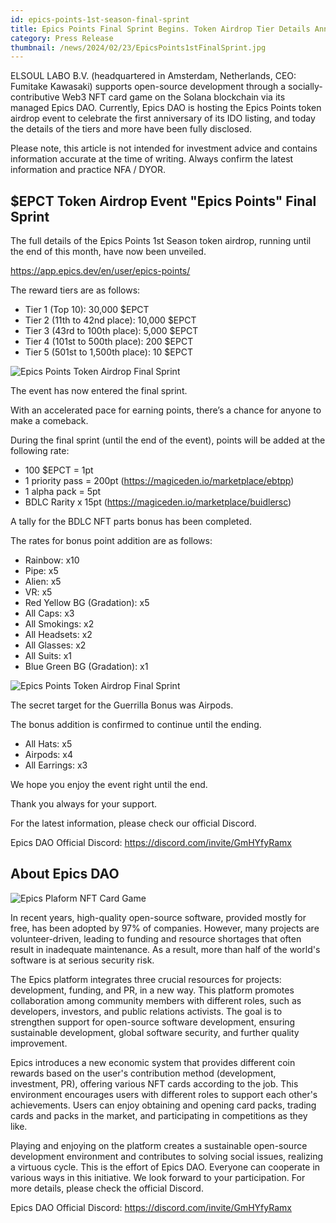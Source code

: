 ```yaml
---
id: epics-points-1st-season-final-sprint
title: Epics Points Final Sprint Begins. Token Airdrop Tier Details Announced and More Unveiled
category: Press Release
thumbnail: /news/2024/02/23/EpicsPoints1stFinalSprint.jpg
---
```


ELSOUL LABO B.V. (headquartered in Amsterdam, Netherlands, CEO: Fumitake
Kawasaki) supports open-source development through a socially-contributive Web3
NFT card game on the Solana blockchain via its managed Epics DAO. Currently,
Epics DAO is hosting the Epics Points token airdrop event to celebrate the first
anniversary of its IDO listing, and today the details of the tiers and more have
been fully disclosed.

Please note, this article is not intended for investment advice and contains
information accurate at the time of writing. Always confirm the latest
information and practice NFA / DYOR.

## $EPCT Token Airdrop Event "Epics Points" Final Sprint

The full details of the Epics Points 1st Season token airdrop, running until the
end of this month, have now been unveiled.

https://app.epics.dev/en/user/epics-points/

The reward tiers are as follows:

- Tier 1 (Top 10): 30,000 $EPCT
- Tier 2 (11th to 42nd place): 10,000 $EPCT
- Tier 3 (43rd to 100th place): 5,000 $EPCT
- Tier 4 (101st to 500th place): 200 $EPCT
- Tier 5 (501st to 1,500th place): 10 $EPCT

![Epics Points Token Airdrop Final Sprint](/news/2024/02/23/EpicsPointsFinalSprintDetail1EN.jpg)

The event has now entered the final sprint.

With an accelerated pace for earning points, there’s a chance for anyone to make
a comeback.

During the final sprint (until the end of the event), points will be added at
the following rate:

- 100 $EPCT = 1pt
- 1 priority pass = 200pt (https://magiceden.io/marketplace/ebtpp)
- 1 alpha pack = 5pt
- BDLC Rarity x 15pt (https://magiceden.io/marketplace/buidlersc)

A tally for the BDLC NFT parts bonus has been completed.

The rates for bonus point addition are as follows:

- Rainbow: x10
- Pipe: x5
- Alien: x5
- VR: x5
- Red Yellow BG (Gradation): x5
- All Caps: x3
- All Smokings: x2
- All Headsets: x2
- All Glasses: x2
- All Suits: x1
- Blue Green BG (Gradation): x1

![Epics Points Token Airdrop Final Sprint](/news/2024/02/23/EpicsPointsFinalSprintDetail2EN.jpg)

The secret target for the Guerrilla Bonus was Airpods.

The bonus addition is confirmed to continue until the ending.

- All Hats: x5
- Airpods: x4
- All Earrings: x3

We hope you enjoy the event right until the end.

Thank you always for your support.

For the latest information, please check our official Discord.

Epics DAO Official Discord: https://discord.com/invite/GmHYfyRamx

## About Epics DAO

![Epics Plaform NFT Card Game](/news/2023/12/01/EpicsPlatformEN.png)

In recent years, high-quality open-source software, provided mostly for free,
has been adopted by 97% of companies. However, many projects are
volunteer-driven, leading to funding and resource shortages that often result in
inadequate maintenance. As a result, more than half of the world's software is
at serious security risk.

The Epics platform integrates three crucial resources for projects: development,
funding, and PR, in a new way. This platform promotes collaboration among
community members with different roles, such as developers, investors, and
public relations activists. The goal is to strengthen support for open-source
software development, ensuring sustainable development, global software
security, and further quality improvement.

Epics introduces a new economic system that provides different coin rewards
based on the user's contribution method (development, investment, PR), offering
various NFT cards according to the job. This environment encourages users with
different roles to support each other's achievements. Users can enjoy obtaining
and opening card packs, trading cards and packs in the market, and participating
in competitions as they like.

Playing and enjoying on the platform creates a sustainable open-source
development environment and contributes to solving social issues, realizing a
virtuous cycle. This is the effort of Epics DAO. Everyone can cooperate in
various ways in this initiative. We look forward to your participation. For more
details, please check the official Discord.

Epics DAO Official Discord: https://discord.com/invite/GmHYfyRamx
